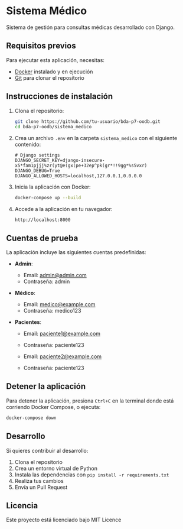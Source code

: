 # Sistema Médico

Sistema de gestión para consultas médicas desarrollado con Django.

## Requisitos previos

Para ejecutar esta aplicación, necesitas:

- [Docker](https://www.docker.com/products/docker-desktop) instalado y en ejecución
- [Git](https://git-scm.com/downloads) para clonar el repositorio

## Instrucciones de instalación

1. Clona el repositorio:
   ```bash
   git clone https://github.com/tu-usuario/bda-p7-oodb.git
   cd bda-p7-oodb/sistema_medico
   ```

2. Crea un archivo `.env` en la carpeta `sistema_medico` con el siguiente contenido:
   ```
   # Django settings
   DJANGO_SECRET_KEY=django-insecure-x5*fam1pjjj%zr(yt@e(gx(pe+32ep^pk(gr*!!9gg*%s5vxr)
   DJANGO_DEBUG=True
   DJANGO_ALLOWED_HOSTS=localhost,127.0.0.1,0.0.0.0
   ```

3. Inicia la aplicación con Docker:
   ```bash
   docker-compose up --build
   ```

4. Accede a la aplicación en tu navegador:
   ```
   http://localhost:8000
   ```

## Cuentas de prueba

La aplicación incluye las siguientes cuentas predefinidas:

- **Admin**: 
  - Email: admin@admin.com
  - Contraseña: admin

- **Médico**: 
  - Email: medico@example.com
  - Contraseña: medico123

- **Pacientes**:
  - Email: paciente1@example.com
  - Contraseña: paciente123
  
  - Email: paciente2@example.com
  - Contraseña: paciente123

## Detener la aplicación

Para detener la aplicación, presiona `Ctrl+C` en la terminal donde está corriendo Docker Compose, o ejecuta:

```bash
docker-compose down
```

## Desarrollo

Si quieres contribuir al desarrollo:

1. Clona el repositorio
2. Crea un entorno virtual de Python
3. Instala las dependencias con `pip install -r requirements.txt`
4. Realiza tus cambios
5. Envía un Pull Request

## Licencia

Este proyecto está licenciado bajo MIT Licence
